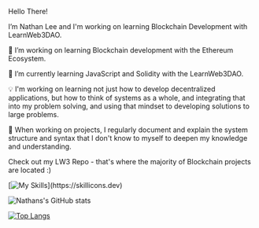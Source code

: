 Hello There!

  I’m Nathan Lee and I'm working on learning Blockchain Development with LearnWeb3DAO.
 

  🔗 I’m working on learning Blockchain development with the Ethereum Ecosystem.
  
  🌱 I’m currently learning JavaScript and Solidity with the LearnWeb3DAO.
  
  💡 I'm working on learning not just how to develop decentralized applications, but how to think of systems as a whole, and integrating that into my problem solving,       and using that mindset to developing solutions to large problems.
  
  📖 When working on projects, I regularly document and explain the system structure and syntax that I don't know to myself to deepen my knowledge and understanding.
  
  
  


  Check out my LW3 Repo - that's where the majority of Blockchain projects are located :)
  
  
  




[![My Skills](https://skillicons.dev/icons?i=js,solidity,graphql,nextjs,react,html,css,github,)](https://skillicons.dev)


![Nathans's GitHub stats](https://github-readme-stats.vercel.app/api?username=nslee333&show_icons=true&theme=dark)


[![Top Langs](https://github-readme-stats.vercel.app/api/top-langs/?username=nslee333&show_icons=true&theme=dark)](https://github.com/nslee333/github-readme-stats)






<!-- <div class="image">
  <img src="https://user-images.githubusercontent.com/83928534/158027313-35a09cf7-3193-40bb-951f-7da0ca18ba9f.jpg" height="375" width="auto" align="center" >
</div>
<!-- ![PFP](https://user-images.githubusercontent.com/83928534/158027313-35a09cf7-3193-40bb-951f-7da0ca18ba9f.jpg) --> 


